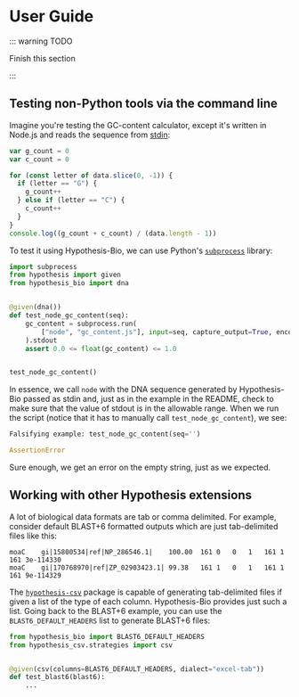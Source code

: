 # User Guide

::: warning TODO

Finish this section

:::

## Testing non-Python tools via the command line

Imagine you're testing the GC-content calculator, except it's written in Node.js and reads the sequence from [stdin](<https://en.wikipedia.org/wiki/Standard_streams#Standard_input_(stdin)>):

```js
var g_count = 0
var c_count = 0

for (const letter of data.slice(0, -1)) {
  if (letter == "G") {
    g_count++
  } else if (letter == "C") {
    c_count++
  }
}
console.log((g_count + c_count) / (data.length - 1))
```

To test it using Hypothesis-Bio, we can use Python's [`subprocess`](https://docs.python.org/3/library/subprocess.html) library:

```python
import subprocess
from hypothesis import given
from hypothesis_bio import dna


@given(dna())
def test_node_gc_content(seq):
    gc_content = subprocess.run(
        ["node", "gc_content.js"], input=seq, capture_output=True, encoding="ascii"
    ).stdout
    assert 0.0 <= float(gc_content) <= 1.0


test_node_gc_content()
```

In essence, we call `node` with the DNA sequence generated by Hypothesis-Bio passed as stdin and, just as in the example in the README, check to make sure that the value of stdout is in the allowable range.
When we run the script (notice that it has to manually call `test_node_gc_content`), we see:

```python
Falsifying example: test_node_gc_content(seq='')

AssertionError
```

Sure enough, we get an error on the empty string, just as we expected.

## Working with other Hypothesis extensions

A lot of biological data formats are tab or comma delimited.
For example, consider default BLAST+6 formatted outputs which are just tab-delimited files like this:

```
moaC	gi|15800534|ref|NP_286546.1|	100.00	161	0	0	1	161	1	161	3e-114330
moaC	gi|170768970|ref|ZP_02903423.1|	99.38	161	1	0	1	161	1	161	9e-114329
```

The [`hypothesis-csv`](https://github.com/chobeat/hypothesis-csv) package is capable of generating tab-delimited files if given a list of the type of each column.
Hypothesis-Bio provides just such a list.
Going back to the BLAST+6 example, you can use the `BLAST6_DEFAULT_HEADERS` list to generate BLAST+6 files:

```python
from hypothesis_bio import BLAST6_DEFAULT_HEADERS
from hypothesis_csv.strategies import csv


@given(csv(columns=BLAST6_DEFAULT_HEADERS, dialect="excel-tab"))
def test_blast6(blast6):
    ...
```
